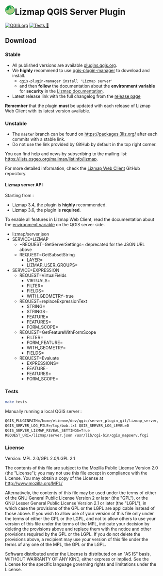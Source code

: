 # [![logo](lizmap_server/resources/icons/icon.png "3Liz")][3liz]Lizmap QGIS Server Plugin

[![QGIS.org](https://img.shields.io/badge/QGIS.org-published-green)](https://plugins.qgis.org/plugins/lizmap_server/)
[![Tests 🎳](https://github.com/3liz/qgis-lizmap-server-plugin/actions/workflows/ci.yml/badge.svg)](https://github.com/3liz/qgis-lizmap-server-plugin/actions/workflows/ci.yml)

## Download

### Stable

* All published versions are available [plugins.qgis.org](https://plugins.qgis.org/plugins/lizmap_server/).
* We **highly** recommend to use [qgis-plugin-manager](https://pypi.org/project/qgis-plugin-manager/) to download and install.
    * `qgis-plugin-manager install 'Lizmap server'`
    * and then **follow** the documentation about the **environment variable** for **security** in the 
      [Lizmap documentation](https://docs.lizmap.com/current/en/install/pre_requirements.html#installation).
* Latest release link with the full changelog from the [release page](https://github.com/3liz/qgis-lizmap-server-plugin/releases)

**Remember** that the plugin **must** be updated with each release of Lizmap Web Client with its latest version available.

### Unstable

* The `master` branch can be found on https://packages.3liz.org/ after each commits with a stable link.
* Do not use the link provided by GitHub by default in the top right corner.

You can find help and news by subscribing to the mailing list: https://lists.osgeo.org/mailman/listinfo/lizmap.

For more detailed information, check the [Lizmap Web Client](https://github.com/3liz/lizmap-web-client/) GitHub repository.

#### Lizmap server API

Starting from :
* Lizmap 3.4, the plugin is **highly** recommended.
* Lizmap 3.6, the plugin is **required**.

To enable all features in Lizmap Web Client, read the documentation about the
[environment variable](https://docs.lizmap.com/3.5/en/install/pre_requirements.html#lizmap-server-plugin)
on the QGIS server side.

* lizmap/server.json
* SERVICE=LIZMAP
    * ~REQUEST=GetServerSettings~ deprecated for the JSON URL above
    * REQUEST=GetSubsetString
      * LAYER=
      * LIZMAP_USER_GROUPS=
* SERVICE=EXPRESSION
    * REQUEST=VirtualFields
        * VIRTUALS=
        * FILTER=
        * FIELDS=
        * WITH_GEOMETRY=true
    * REQUEST=replaceExpressionText
        * STRING=
        * STRINGS=
        * FEATURE=
        * FEATURES=
        * FORM_SCOPE=
    * REQUEST=GetFeatureWithFormScope
        * FILTER=
        * FORM_FEATURE=
        * WITH_GEOMETRY=
        * FIELDS=
    * REQUEST=Evaluate
        * EXPRESSIONS=
        * FEATURE=
        * FEATURES=
        * FORM_SCOPE=

### Tests

```bash
make tests
```

Manually running a local QGIS server :

```commandline
QGIS_PLUGINPATH=/home/etienne/dev/qgis/server_plugin_git/lizmap_server/ QGIS_SERVER_LOG_FILE=/tmp/bob.txt QGIS_SERVER_LOG_LEVEL=0 QGIS_SERVER_LIZMAP_REVEAL_SETTINGS=True REQUEST_URI=/lizmap/server.json /usr/lib/cgi-bin/qgis_mapserv.fcgi
```

### License

Version: MPL 2.0/GPL 2.0/LGPL 2.1

The contents of this file are subject to the Mozilla Public License Version 2.0 (the "License"); you may not use this file except in compliance with the License. You may obtain a copy of the License at http://www.mozilla.org/MPL/

Alternatively, the contents of this file may be used under the terms of either of the GNU General Public License Version 2 or later (the "GPL"), or the GNU Lesser General Public License Version 2.1 or later (the "LGPL"), in which case the provisions of the GPL or the LGPL are applicable instead of those above. If you wish to allow use of your version of this file only under the terms of either the GPL or the LGPL, and not to allow others to use your version of this file under the terms of the MPL, indicate your decision by deleting the provisions above and replace them with the notice and other provisions required by the GPL or the LGPL. If you do not delete the provisions above, a recipient may use your version of this file under the terms of any one of the MPL, the GPL or the LGPL.

Software distributed under the License is distributed on an "AS IS" basis, WITHOUT WARRANTY OF ANY KIND, either express or implied. See the License for the specific language governing rights and limitations under the License.

[3liz]:http://www.3liz.com
